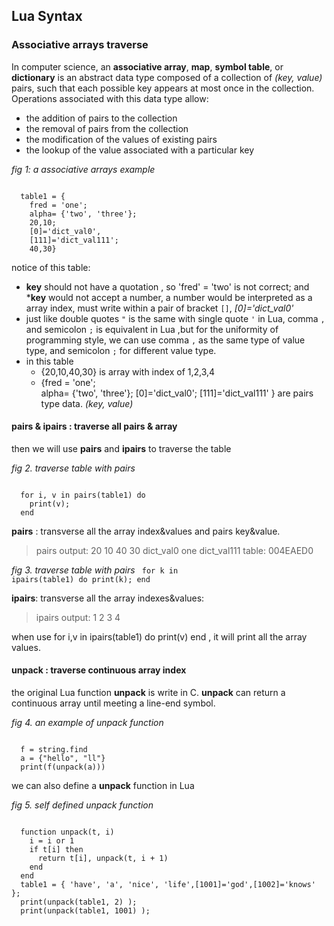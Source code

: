 ## Lua Syntax

### Associative arrays traverse

In computer science, an **associative array**, **map**, **symbol table**, or **dictionary** is an abstract data type composed of a collection of *(key, value)* pairs, such that each possible key appears at most once in the collection.
Operations associated with this data type allow:
- the addition of pairs to the collection
- the removal of pairs from the collection
- the modification of the values of existing pairs
- the lookup of the value associated with a particular key

*fig 1: a associative arrays example*

<code>
  table1 = {
    fred = 'one';             
    alpha= {'two', 'three'}; 
    20,10; 
    [0]='dict_val0',
    [111]='dict_val111'; 
    40,30} 
</code> 

notice of this table:
- **key** should not have a quotation , so 'fred' = 'two' is not correct; and ***key** would not accept a number, a number would be interpreted as a array index, must write within a pair of bracket `[]`, *[0]='dict_val0'*
- just like double quotes `"` is the same with single quote `'` in Lua, comma `,` and semicolon `;` is equivalent in Lua ,but for the  uniformity of programming style, we can use comma `,` as the same type of value type, and semicolon `;` for different value type.  
- in this table
  + {20,10,40,30} is array with index of 1,2,3,4
  + {fred = 'one';             
      alpha= {'two', 'three'};
      [0]='dict_val0';
      [111]='dict_val111'  } are pairs type data. *(key, value)* 

#### pairs & ipairs : traverse all pairs & array

then we will use **pairs** and **ipairs** to traverse the table

*fig 2. traverse table with pairs*

<code>
  for i, v in pairs(table1) do
    print(v);
  end
</code>

**pairs** : transverse all the array index&values and pairs key&value.

>pairs output:
  20
  10
  40
  30
  dict_val0
  one
  dict_val111
  table: 004EAED0

*fig 3. traverse table with pairs*
<code>
  for k in ipairs(table1) do
    print(k);
  end
</code>

**ipairs**: transverse all the array indexes&values: 

>ipairs output:
  1
  2
  3
  4

when use   for i,v in ipairs(table1) do print(v) end , it will print all the array values.

#### unpack : traverse continuous array index
the original Lua function **unpack** is write in C. **unpack** can return a continuous array until meeting a line-end symbol. 

*fig 4. an example of unpack function*

<code>
  f = string.find
  a = {"hello", "ll"}
  print(f(unpack(a)))
</code>

we can also define a **unpack** function in Lua

*fig 5. self defined  unpack function*

<code>
  function unpack(t, i)
    i = i or 1
    if t[i] then
      return t[i], unpack(t, i + 1)
    end
  end
  table1 = { 'have', 'a', 'nice', 'life',[1001]='god',[1002]='knows' };
  print(unpack(table1, 2) );
  print(unpack(table1, 1001) );
</code>
